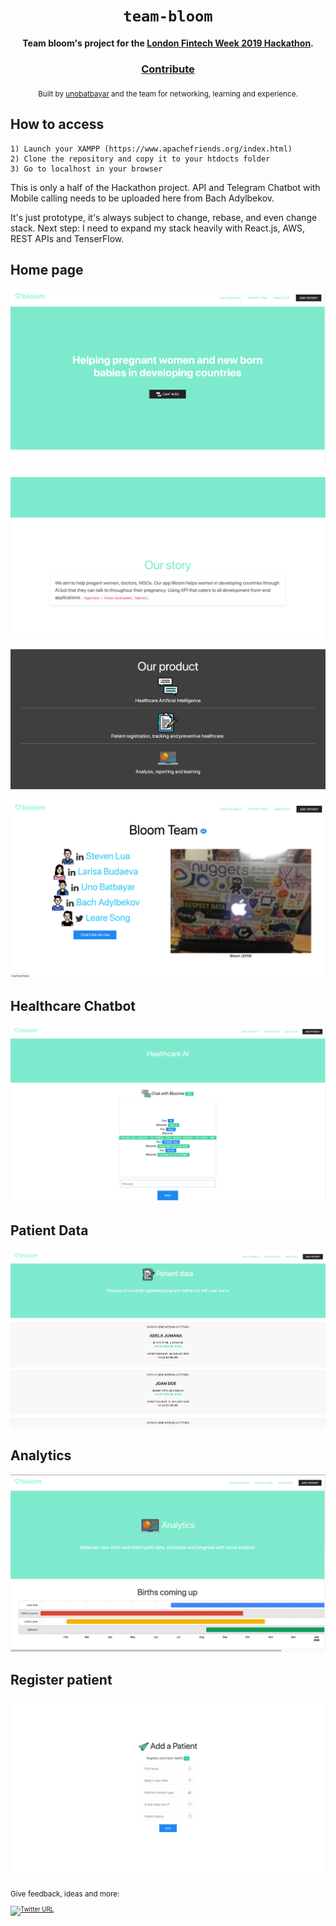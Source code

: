 <div align="center">
  <h1><code>team-bloom</code></h1>

  <strong>Team bloom's project for the <a href="https://www.fintechweek.com/">London Fintech Week 2019 Hackathon</a>.</strong>

<h3>
    <a href="https://github.com/unobatbayar/team-bloom/pull/new/master">Contribute</a>
  </h3>

  <sub> Built by <a href="https://www.twitter.com/unobatbayar">unobatbayar</a> and the team for networking, learning and experience. </sub>
</div>

## How to access

```
1) Launch your XAMPP (https://www.apachefriends.org/index.html)
2) Clone the repository and copy it to your htdocts folder
3) Go to localhost in your browser
```
This is only a half of the Hackathon project. API and Telegram Chatbot with Mobile calling needs to be uploaded here from  Bach Adylbekov.

It's just prototype, it's always subject to change, rebase, and even change stack.
Next step: I need to expand my stack heavily with React.js, AWS, REST APIs and TenserFlow.

## Home page
![alt text](https://github.com/unobatbayar/Bloom/blob/master/Images/b.png)

![alt text](https://github.com/unobatbayar/Bloom/blob/master/Images/aa.png)

![alt text](https://github.com/unobatbayar/Bloom/blob/master/Images/c2.png)

![alt text](https://github.com/unobatbayar/Bloom/blob/master/Images/c.png)

## Healthcare Chatbot

![alt text](https://github.com/unobatbayar/Bloom/blob/master/Images/d.png)

## Patient Data

![alt text](https://github.com/unobatbayar/Bloom/blob/master/Images/e.png)

## Analytics

![alt text](https://github.com/unobatbayar/Bloom/blob/master/Images/f.png)

## Register patient

![alt text](https://github.com/unobatbayar/Bloom/blob/master/Images/g.png)

<sub>Give feedback, ideas and more: <br> <sub> 
[![Twitter URL](https://img.shields.io/twitter/url/https/twitter.com/unobatbayar.svg?style=social&label=Follow%20%40unobatbayar)](https://twitter.com/unobatbayar)

